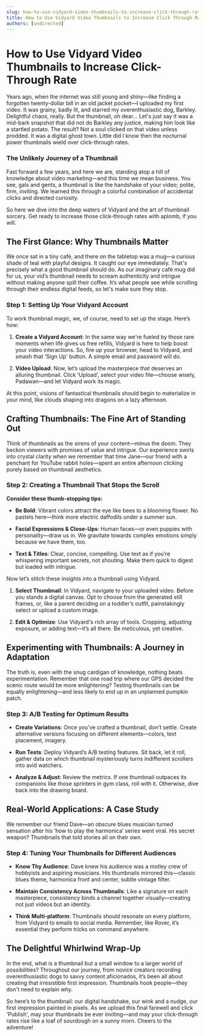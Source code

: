 ```yaml
---
slug: how-to-use-vidyard-video-thumbnails-to-increase-click-through-rate
title: How to Use Vidyard Video Thumbnails to Increase Click Through Rate
authors: [undirected]
---
```



# How to Use Vidyard Video Thumbnails to Increase Click-Through Rate

Years ago, when the internet was still young and shiny—like finding a forgotten twenty-dollar bill in an old jacket pocket—I uploaded my first video. It was grainy, badly lit, and starred my overenthusiastic dog, Barkley. Delightful chaos, really. But the thumbnail, oh dear… Let's just say it was a mid-bark snapshot that did not do Barkley any justice, making him look like a startled potato. The result? Not a soul clicked on that video unless prodded. It was a digital ghost town. Little did I know then the nocturnal power thumbnails wield over click-through rates.

### The Unlikely Journey of a Thumbnail

Fast forward a few years, and here we are, standing atop a hill of knowledge about video marketing—and this time we mean business. You see, gals and gents, a thumbnail is like the handshake of your video; polite, firm, inviting. We learned this through a colorful combination of accidental clicks and directed curiosity.

So here we dive into the deep waters of Vidyard and the art of thumbnail sorcery. Get ready to increase those click-through rates with aplomb, if you will.

## The First Glance: Why Thumbnails Matter

We once sat in a tiny café, and there on the tabletop was a mug—a curious shade of teal with playful designs. It caught our eye immediately. That's precisely what a good thumbnail should do. As our imaginary café mug did for us, your vid’s thumbnail needs to scream authenticity and intrigue without making anyone spill their coffee. It’s what people see while scrolling through their endless digital feeds, so let's make sure they stop.

### Step 1: Setting Up Your Vidyard Account

To work thumbnail magic, we, of course, need to set up the stage. Here’s how:

1. **Create a Vidyard Account**: In the same way we're fueled by those rare moments when life gives us free refills, Vidyard is here to help boost your video interactions. So, fire up your browser, head to Vidyard, and smash that 'Sign Up' button. A simple email and password will do. 

2. **Video Upload**: Now, let’s upload the masterpiece that deserves an alluring thumbnail. Click ‘Upload’, select your video file—choose wisely, Padawan—and let Vidyard work its magic.

At this point, visions of fantastical thumbnails should begin to materialize in your mind, like clouds shaping into dragons on a lazy afternoon.

## Crafting Thumbnails: The Fine Art of Standing Out

Think of thumbnails as the sirens of your content—minus the doom. They beckon viewers with promises of value and intrigue. Our experience swirls into crystal clarity when we remember that time Jane—our friend with a penchant for YouTube rabbit holes—spent an entire afternoon clicking purely based on thumbnail aesthetics. 

### Step 2: Creating a Thumbnail That Stops the Scroll

**Consider these thumb-stopping tips:**

- **Be Bold**: Vibrant colors attract the eye like bees to a blooming flower. No pastels here—think more electric daffodils under a summer sun.
  
- **Facial Expressions & Close-Ups**: Human faces—or even puppies with personality—draw us in. We gravitate towards complex emotions simply because we have them, too.

- **Text & Titles**: Clear, concise, compelling. Use text as if you’re whispering important secrets, not shouting. Make them quick to digest but loaded with intrigue.

Now let’s stitch these insights into a thumbnail using Vidyard.

1. **Select Thumbnail**: In Vidyard, navigate to your uploaded video. Before you stands a digital canvas. Opt to choose from the generated still frames, or, like a parent deciding on a toddler’s outfit, painstakingly select or upload a custom image.

2. **Edit & Optimize**: Use Vidyard's rich array of tools. Cropping, adjusting exposure, or adding text—it’s all there. Be meticulous, yet creative.

## Experimenting with Thumbnails: A Journey in Adaptation

The truth is, even with the snug cardigan of knowledge, nothing beats experimentation. Remember that one road trip where our GPS decided the scenic route would be more enlightening? Testing thumbnails can be equally enlightening—and less likely to end up in an unplanned pumpkin patch.

### Step 3: A/B Testing for Optimum Results

- **Create Variations**: Once you've crafted a thumbnail, don’t settle. Create alternative versions focusing on different elements—colors, text placement, imagery.
  
- **Run Tests**: Deploy Vidyard’s A/B testing features. Sit back, let it roll, gather data on which thumbnail mysteriously turns indifferent scrollers into avid watchers.

- **Analyze & Adjust**: Review the metrics. If one thumbnail outpaces its companions like those sprinters in gym class, roll with it. Otherwise, dive back into the drawing board.

## Real-World Applications: A Case Study

We remember our friend Dave—an obscure blues musician turned sensation after his ‘how to play the harmonica’ series went viral. His secret weapon? Thumbnails that told stories all on their own. 

### Step 4: Tuning Your Thumbnails for Different Audiences

- **Know Thy Audience**: Dave knew his audience was a motley crew of hobbyists and aspiring musicians. His thumbnails mirrored this—classic blues theme, harmonica front and center, subtle vintage filter. 

- **Maintain Consistency Across Thumbnails**: Like a signature on each masterpiece, consistency binds a channel together visually—creating not just videos but an identity. 

- **Think Multi-platform**: Thumbnails should resonate on every platform, from Vidyard to emails to social media. Remember, like Rover, it’s essential they perform tricks on command anywhere.

## The Delightful Whirlwind Wrap-Up

In the end, what is a thumbnail but a small window to a larger world of possibilities? Throughout our journey, from novice creators recording overenthusiastic dogs to savvy content aficionados, it’s been all about creating that irresistible first impression. Thumbnails hook people—they don't need to explain why.

So here’s to the thumbnail: our digital handshake, our wink and a nudge, our first impression painted in pixels. As we upload this final farewell and click 'Publish', may your thumbnails be ever inviting—and may your click-through rates rise like a loaf of sourdough on a sunny morn. Cheers to the adventure!